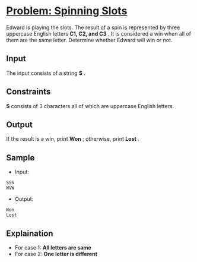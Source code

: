 # [Problem: Spinning Slots](https://my.newtonschool.co/playground/code/dns7t7972319)

Edward is playing the slots. The result of a spin is represented by three uppercase English letters
**C1, C2, and C3** . It is considered a win when all of them are the same letter.
Determine whether Edward will win or not.

## Input

The input consists of a string **S** .

## Constraints

**S** consists of 3 characters all of which are uppercase English letters.

## Output

If the result is a win, print **Won** ; otherwise, print **Lost** .

## Sample

- Input:
```
SSS
WVW
```

- Output:
```
Won
Lost
```

## Explaination

- For case 1: **All letters are same** <br>
- For case 2: **One letter is different**
